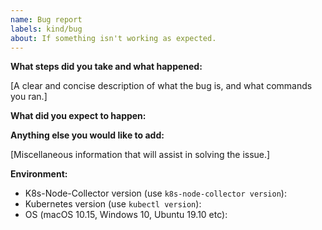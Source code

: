 ```yaml
---
name: Bug report
labels: kind/bug
about: If something isn't working as expected.
---
```


**What steps did you take and what happened:**

[A clear and concise description of what the bug is, and what commands you ran.]

**What did you expect to happen:**

**Anything else you would like to add:**

[Miscellaneous information that will assist in solving the issue.]

**Environment:**

- K8s-Node-Collector version (use `k8s-node-collector version`):
- Kubernetes version (use `kubectl version`):
- OS (macOS 10.15, Windows 10, Ubuntu 19.10 etc):
